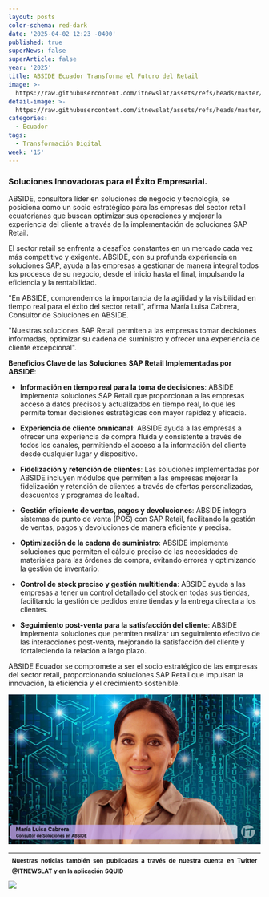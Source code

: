 ```yaml
---
layout: posts
color-schema: red-dark
date: '2025-04-02 12:23 -0400'
published: true
superNews: false
superArticle: false
year: '2025'
title: ABSIDE Ecuador Transforma el Futuro del Retail
image: >-
  https://raw.githubusercontent.com/itnewslat/assets/refs/heads/master/img/540x320/Maria-Luisa-Cabrera-p.jpg
detail-image: >-
  https://raw.githubusercontent.com/itnewslat/assets/refs/heads/master/img/1024x680/Maria-Luisa-Cabrera-g.jpg
categories:
  - Ecuador
tags:
  - Transformación Digital
week: '15'
---
```

### Soluciones Innovadoras para el Éxito Empresarial.

ABSIDE, consultora líder en soluciones de negocio y tecnología, se posiciona como un socio estratégico para las empresas del sector retail ecuatorianas que buscan optimizar sus operaciones y mejorar la experiencia del cliente a través de la implementación de soluciones SAP Retail.

El sector retail se enfrenta a desafíos constantes en un mercado cada vez más competitivo y exigente. ABSIDE, con su profunda experiencia en soluciones SAP, ayuda a las empresas a gestionar de manera integral todos los procesos de su negocio, desde el inicio hasta el final, impulsando la eficiencia y la rentabilidad.

"En ABSIDE, comprendemos la importancia de la agilidad y la visibilidad en tiempo real para el éxito del sector retail", afirma María Luisa Cabrera, Consultor de Soluciones en ABSIDE.

"Nuestras soluciones SAP Retail permiten a las empresas tomar decisiones informadas, optimizar su cadena de suministro y ofrecer una experiencia de cliente excepcional".

**Beneficios Clave de las Soluciones SAP Retail Implementadas por ABSIDE**:

- **Información en tiempo real para la toma de decisiones**: ABSIDE implementa soluciones SAP Retail que proporcionan a las empresas acceso a datos precisos y actualizados en tiempo real, lo que les permite tomar decisiones estratégicas con mayor rapidez y eficacia.

- **Experiencia de cliente omnicanal**: ABSIDE ayuda a las empresas a ofrecer una experiencia de compra fluida y consistente a través de todos los canales, permitiendo el acceso a la información del cliente desde cualquier lugar y dispositivo.

- **Fidelización y retención de clientes**: Las soluciones implementadas por ABSIDE incluyen módulos que permiten a las empresas mejorar la fidelización y retención de clientes a través de ofertas personalizadas, descuentos y programas de lealtad.

- **Gestión eficiente de ventas, pagos y devoluciones**: ABSIDE integra sistemas de punto de venta (POS) con SAP Retail, facilitando la gestión de ventas, pagos y devoluciones de manera eficiente y precisa.

- **Optimización de la cadena de suministro**: ABSIDE implementa soluciones que permiten el cálculo preciso de las necesidades de materiales para las órdenes de compra, evitando errores y optimizando la gestión de inventario.

- **Control de stock preciso y gestión multitienda**: ABSIDE ayuda a las empresas a tener un control detallado del stock en todas sus tiendas, facilitando la gestión de pedidos entre tiendas y la entrega directa a los clientes.

- **Seguimiento post-venta para la satisfacción del cliente**: ABSIDE implementa soluciones que permiten realizar un seguimiento efectivo de las interacciones post-venta, mejorando la satisfacción del cliente y fortaleciendo la relación a largo plazo.

ABSIDE Ecuador se compromete a ser el socio estratégico de las empresas del sector retail, proporcionando soluciones SAP Retail que impulsan la innovación, la eficiencia y el crecimiento sostenible.

![](https://raw.githubusercontent.com/itnewslat/assets/refs/heads/master/img/540x320/Maria-Luisa-Cabrera-p.jpg)

<table style="height: 42px;" width="569">
<tbody>
<tr>
<td style="text-align: justify;"><sub><strong>Nuestras noticias también son publicadas a través de nuestra cuenta en Twitter <a href="https://twitter.com/itnewslat?lang=es">@ITNEWSLAT</a> y en la aplicación <a href="https://squidapp.co/en/">SQUID</a></strong></sub></td>
</tr>
</tbody>
</table>

<img src="https://tracker.metricool.com/c3po.jpg?hash=56f88a41e39ab42c063cc51676587a04"/>